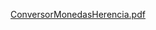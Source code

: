 [ConversorMonedasHerencia.pdf](https://github.com/E7OY/EjerciciosJAVA/files/14363162/ConversorMonedasHerencia.pdf)
